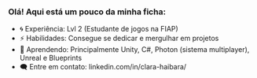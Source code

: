 ### Olá! Aqui está um pouco da minha ficha:

- 🌀 Experiência: Lvl 2 (Estudante de jogos na FIAP)  
- ⚡ Habilidades: Consegue se dedicar e mergulhar em projetos  
- 🌱 Aprendendo: Principalmente Unity, C#, Photon (sistema multiplayer), Unreal e Blueprints
- 🗨️ Entre em contato: linkedin.com/in/clara-haibara/
